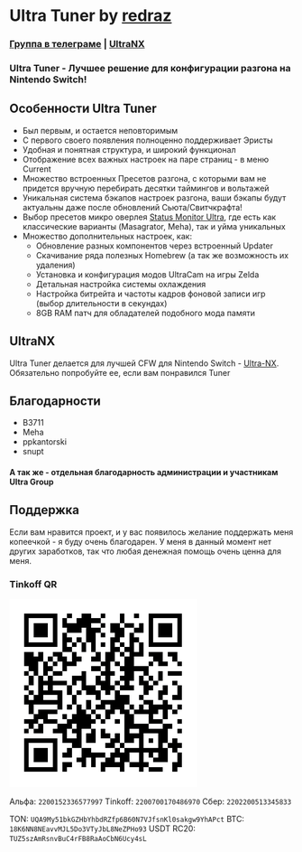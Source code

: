 # Ultra Tuner by **[redraz](https://github.com/redraz)**

### [Группа в телеграме](https://t.me/UltraNX) | [UltraNX](https://github.com/Ultra-NX/Ultra)

### Ultra Tuner - Лучшее решение для конфигурации разгона на Nintendo Switch!

## Особенности Ultra Tuner
* Был первым, и остается неповторимым
* С первого своего появления полноценно поддерживает Эристы
* Удобная и понятная структура, и широкий функционал
* Отображение всех важных настроек на паре страниц - в меню Current
* Множество встроенных Пресетов разгона, с которыми вам не придется вручную перебирать десятки таймингов и вольтажей
* Уникальная система бэкапов настроек разгона, ваши бэкапы будут актуальны даже после обновлений Сьюта/Свитчкрафта!
* Выбор пресетов микро оверлея [Status Monitor Ultra](https://github.com/Ultra-NX/Ultra-Status-Monitor), где есть как классические варианты (Masagrator, Meha), так и уйма уникальных
* Множество дополнительных настроек, как:
   * Обновление разных компонентов через встроенный Updater
   * Скачивание ряда полезных Homebrew (а так же возможность их удаления)
   * Установка и конфигурация модов UltraCam на игры Zelda
   * Детальная настройка системы охлаждения
   * Настройка битрейта и частоты кадров фоновой записи игр (выбор длительности в секундах)
   * 8GB RAM патч для обладателей подобного мода памяти

## UltraNX
Ultra Tuner делается для лучшей CFW для Nintendo Switch - [Ultra-NX](https://github.com/Ultra-NX/Ultra). Обязательно попробуйте ее, если вам понравился Tuner

## Благодарности 

* B3711
* Meha
* ppkantorski
* snupt
#### А так же - отдельная благодарность администрации и участникам Ultra Group

## Поддержка

Если вам нравится проект, и у вас появилось желание поддержать меня копеечкой - я буду очень благодарен.
У меня в данный момент нет других заработков, так что любая денежная помощь очень ценна для меня.            

### Tinkoff QR
![](https://github.com/Ultra-NX/Ultra-Resources/raw/main/Tinkoff%20small.png)

Альфа:   ```2200152336577997```
Tinkoff: ```2200700170486970```
Сбер:    ```2202200513345833```

TON:        ```UQA9My51bkGZHbYhbdRZfp6B60N7VJfsnKl0sakgw9YhAPct```
BTC:        ```18K6NN8NEavvMJL5Do3VTyJbL8NeZPHo93```
USDT RC20:  ```TUZ5szAmRsnvBuC4rFB8RaAoCbN6Ucy4sL```